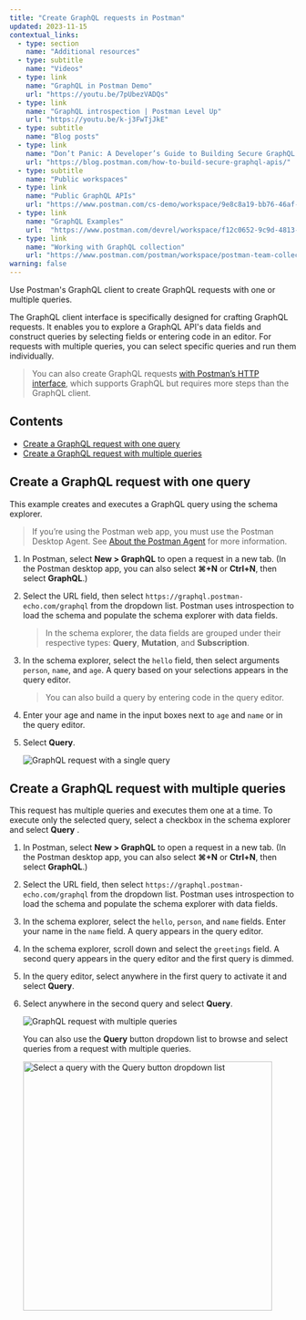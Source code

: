 ```yaml
---
title: "Create GraphQL requests in Postman"
updated: 2023-11-15
contextual_links:
  - type: section
    name: "Additional resources"
  - type: subtitle
    name: "Videos"
  - type: link
    name: "GraphQL in Postman Demo"
    url: "https://youtu.be/7pUbezVADQs"
  - type: link
    name: "GraphQL introspection | Postman Level Up"
    url: "https://youtu.be/k-j3FwTjJkE"
  - type: subtitle
    name: "Blog posts"
  - type: link
    name: "Don’t Panic: A Developer’s Guide to Building Secure GraphQL APIs"
    url: "https://blog.postman.com/how-to-build-secure-graphql-apis/"
  - type: subtitle
    name: "Public workspaces"
  - type: link
    name: "Public GraphQL APIs"
    url: "https://www.postman.com/cs-demo/workspace/9e8c8a19-bb76-46af-9e8d-5747bf8fcce5"
  - type: link
    name: "GraphQL Examples"
    url:  "https://www.postman.com/devrel/workspace/f12c0652-9c9d-4813-968b-c8ed0b3f0022"
  - type: link
    name: "Working with GraphQL collection"
    url: "https://www.postman.com/postman/workspace/postman-team-collections/collection/1559645-c0dd3eb3-5258-4ddd-a6e4-2780c5212e33?ctx=documentation"
warning: false
---
```


Use Postman's GraphQL client to create GraphQL requests with one or multiple queries.

The GraphQL client interface is specifically designed for crafting GraphQL requests. It enables you to explore a GraphQL API's data fields and construct queries by selecting fields or entering code in an editor. For requests with multiple queries, you can select specific queries and run them individually.

> You can also create GraphQL requests [with Postman’s HTTP interface](/docs/sending-requests/graphql/graphql-http/), which supports GraphQL but requires more steps than the GraphQL client.

## Contents

* [Create a GraphQL request with one query](#create-a-graphql-request-with-one-query)
* [Create a GraphQL request with multiple queries](#create-a-graphql-request-with-multiple-queries)

## Create a GraphQL request with one query

This example creates and executes a GraphQL query using the schema explorer.

> If you’re using the Postman web app, you must use the Postman Desktop Agent. See [About the Postman Agent](/docs/getting-started/basics/about-postman-agent/) for more information.

1. In Postman, select **New > GraphQL** to open a request in a new tab. (In the Postman desktop app, you can also select **⌘+N** or **Ctrl+N**, then select **GraphQL**.)
1. Select the URL field, then select `https://graphql.postman-echo.com/graphql` from the dropdown list. Postman uses introspection to load the schema and populate the schema explorer with data fields.
    > In the schema explorer, the data fields are grouped under their respective types: **Query**, **Mutation**, and **Subscription**.
1. In the schema explorer, select the `hello` field, then select arguments `person`, `name`, and `age`. A query based on your selections appears in the query editor.
    > You can also build a query by entering code in the query editor.
1. Enter your age and name in the input boxes next to `age` and `name` or in the query editor.
1. Select **Query**.

    ![GraphQL request with a single query](https://assets.postman.com/postman-docs/v10/graphql-single-query-v10-22.jpg)

## Create a GraphQL request with multiple queries

This request has multiple queries and executes them one at a time. To execute only the selected query, select a checkbox in the schema explorer and select **Query** .

1. In Postman, select **New > GraphQL** to open a request in a new tab. (In the Postman desktop app, you can also select **⌘+N** or **Ctrl+N**, then select **GraphQL**.)

1. Select the URL field, then select `https://graphql.postman-echo.com/graphql` from the dropdown list. Postman uses introspection to load the schema and populate the schema explorer with data fields.

1. In the schema explorer, select the `hello`, `person`, and `name` fields. Enter your name in the `name` field. A query appears in the query editor.

1. In the schema explorer, scroll down and select the `greetings` field. A second query appears in the query editor and the first query is dimmed.

1. In the query editor, select anywhere in the first query to activate it and select **Query**.

1. Select anywhere in the second query and select **Query**.

    ![GraphQL request with multiple queries](https://assets.postman.com/postman-docs/v10/graphql-multi-query-v10-22.jpg)

    You can also use the **Query** button dropdown list to browse and select queries from a request with multiple queries.

    <img src="https://assets.postman.com/postman-docs/v10/graphql-select-query-v10-20.jpg" alt="Select a query with the Query button dropdown list" width="437" >
